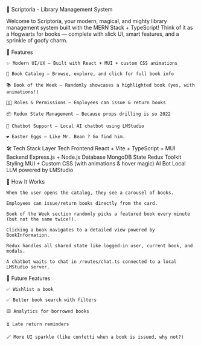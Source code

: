 📖 Scriptoria - Library Management System

Welcome to Scriptoria, your modern, magical, and mighty library management system built with the MERN Stack + TypeScript! Think of it as a Hogwarts for books — complete with slick UI, smart features, and a sprinkle of goofy charm.

🚀 Features

    ✨ Modern UI/UX – Built with React + MUI + custom CSS animations

    🔎 Book Catalog – Browse, explore, and click for full book info

    📚 Book of the Week – Randomly showcases a highlighted book (yes, with animations!)

    🧑‍💼 Roles & Permissions – Employees can issue & return books

    📦 Redux State Management – Because props drilling is so 2022

    💬 Chatbot Support – Local AI chatbot using LMStudio

    ❤️ Easter Eggs – Like Mr. Bean ? Go find him.

🛠️ Tech Stack
    Layer	Tech
    Frontend	React + Vite + TypeScript + MUI
    Backend	Express.js + Node.js
    Database	MongoDB
    State	Redux Toolkit
    Styling	MUI + Custom CSS (with animations & hover magic)
    AI Bot	Local LLM powered by LMStudio


🧠 How It Works

    When the user opens the catalog, they see a carousel of books.

    Employees can issue/return books directly from the card.

    Book of the Week section randomly picks a featured book every minute (but not the same twice!).

    Clicking a book navigates to a detailed view powered by BookInformation.

    Redux handles all shared state like logged-in user, current book, and modals.

    A chatbot waits to chat in /routes/chat.ts connected to a local LMStudio server.


🧪 Future Features

    ✅ Wishlist a book

    ✅ Better book search with filters

    🟨 Analytics for borrowed books

    ⏳ Late return reminders

    🪄 More UI sparkle (like confetti when a book is issued, why not?)
